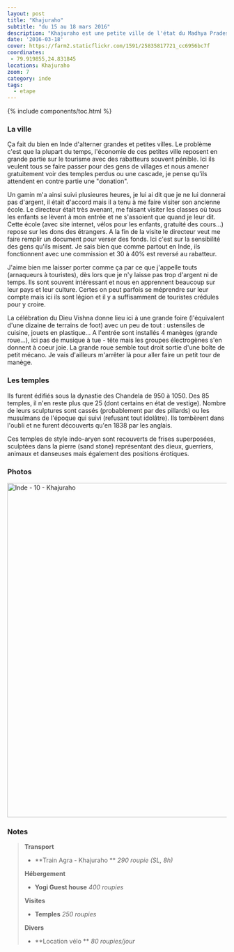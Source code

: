 ```yaml
---
layout: post
title: "Khajuraho"
subtitle: "du 15 au 18 mars 2016"
description: "Khajuraho est une petite ville de l'état du Madhya Pradesh. Elle est réputée pour ses temples recouverts de sculptures érotiques classés au patrimoine mondial de l'humanité"
date: '2016-03-18'
cover: https://farm2.staticflickr.com/1591/25835817721_cc6956bc7f
coordinates:
 - 79.919855,24.831845
locations: Khajuraho 
zoom: 7
category: inde
tags:
  - etape
---
```


{% include components/toc.html %}

### La ville

Ça fait du bien en Inde d'alterner grandes et petites villes. Le problème c'est que la plupart du temps, l'économie de ces petites ville reposent en grande partie sur le tourisme avec des rabatteurs souvent pénible. Ici ils veulent tous se faire passer pour des gens de villages et nous amener gratuitement voir des temples perdus ou une cascade, je pense qu'ils attendent en contre partie une "donation". 

Un gamin m'a ainsi suivi plusieures heures, je lui ai dit que je ne lui donnerai pas d'argent, il était d'accord mais il a tenu à me faire visiter son ancienne école. Le directeur était très avenant, me faisant visiter les classes où tous les enfants se lèvent à mon entrée et ne s'assoient que quand je leur dit. Cette école  (avec site internet, vélos pour les enfants, gratuité des cours...) repose sur les dons des étrangers. A la fin de la visite le directeur veut me faire remplir un document pour verser des fonds. Ici c'est sur la sensibilité des gens qu'ils misent. Je sais bien que comme partout en Inde, ils fonctionnent avec une commission  et 30 à 40% est reversé au rabatteur. 

J'aime bien me laisser porter comme ça par ce que j'appelle touts (arnaqueurs à touristes), dès lors que je n'y laisse pas trop d'argent ni de temps. Ils sont souvent intéressant et nous en apprennent beaucoup sur leur pays et leur culture. Certes on peut parfois se méprendre sur leur compte mais ici ils sont légion et il y a suffisamment de touristes crédules pour y croire.

La célébration du Dieu Vishna donne lieu ici à une grande foire (l'équivalent d'une dizaine de terrains de foot) avec un peu de tout : ustensiles de cuisine, jouets en plastique... A l'entrée sont installés 4 manèges (grande roue...), ici pas de musique à tue - tête mais les groupes électrogènes s'en donnent à coeur joie. La grande roue semble tout droit sortie d'une boîte de petit mécano. Je vais d'ailleurs m'arrêter là pour aller faire un petit tour de manège.

### Les temples

Ils furent édifiés sous la dynastie des Chandela de 950 à 1050. Des 85 temples, il n'en reste plus que 25 (dont certains en état de vestige). Nombre de leurs sculptures sont cassés  (probablement par des pillards) ou les musulmans de l'époque qui suivi (refusant tout idolâtre). Ils tombèrent dans l'oubli et ne furent découverts qu'en 1838 par les anglais.

Ces temples de style indo-aryen sont recouverts de frises superposées, sculptées dans la pierre (sand stone) représentant des dieux, guerriers, animaux et danseuses mais également des positions érotiques.

### Photos
<a data-flickr-embed="true"  href="https://www.flickr.com/photos/planitude/albums/72157666188282175" title="Inde - 10 - Khajuraho"><img src="https://farm2.staticflickr.com/1554/25904837306_1008e55256_b.jpg" width="1024" height="768" alt="Inde - 10 - Khajuraho"></a><script async src="//embedr.flickr.com/assets/client-code.js" charset="utf-8"></script>


### Notes

>**Transport**
>
>- **Train Agra - Khajuraho ** *290 roupie (SL, 8h)*
>
>**Hébergement**
>
>- **Yogi Guest house** *400 roupies*
>
>**Visites**
>
>- **Temples** *250 roupies*
>
>**Divers**
>
>- **Location vélo ** *80 roupies/jour*
